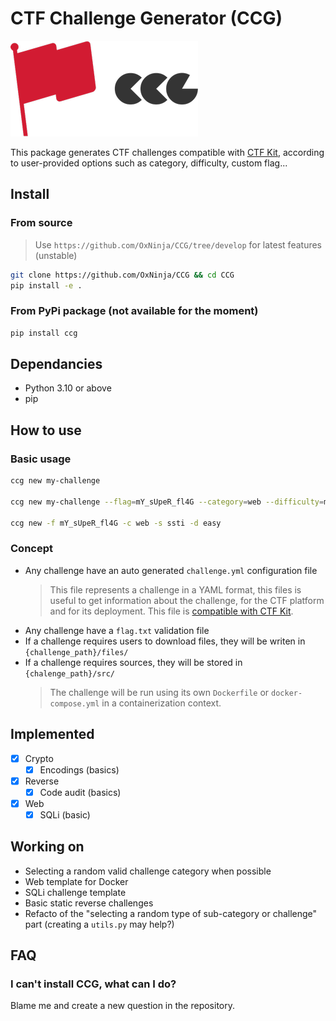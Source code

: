 # CTF Challenge Generator (CCG)

![Logo](static/logo.png)

This package generates CTF challenges compatible with [CTF Kit](https://github.com/Team-FakeNews/CTFKit), according to user-provided options such as category, difficulty, custom flag...

## Install

### From source

> Use `https://github.com/OxNinja/CCG/tree/develop` for latest features (unstable)

```sh
git clone https://github.com/OxNinja/CCG && cd CCG
pip install -e .
```

### From PyPi package (not available for the moment)

```sh
pip install ccg
```

## Dependancies

* Python 3.10 or above
* pip

## How to use

### Basic usage

```sh
ccg new my-challenge

ccg new my-challenge --flag=mY_sUpeR_fl4G --category=web --difficulty=medium

ccg new -f mY_sUpeR_fl4G -c web -s ssti -d easy
```

### Concept

* Any challenge have an auto generated `challenge.yml` configuration file
  > This file represents a challenge in a YAML format, this files is useful to get information about the challenge, for the CTF platform and for its deployment. This file is [compatible with CTF Kit](https://git.fakenews.sh/ctfkit/ctfkit).
* Any challenge have a `flag.txt` validation file
* If a challenge requires users to download files, they will be writen in `{challenge_path}/files/`
* If a challenge requires sources, they will be stored in `{chalenge_path}/src/`
  > The challenge will be run using its own `Dockerfile` or `docker-compose.yml` in a containerization context.

## Implemented

* [x] Crypto
    * [x] Encodings (basics)
* [x] Reverse
    * [x] Code audit (basics)
* [x] Web
    * [x] SQLi (basic)

## Working on

* Selecting a random valid challenge category when possible
* Web template for Docker
* SQLi challenge template
* Basic static reverse challenges
* Refacto of the "selecting a random type of sub-category or challenge" part (creating a `utils.py` may help?)

## FAQ

### I can't install CCG, what can I do?

Blame me and create a new question in the repository.
